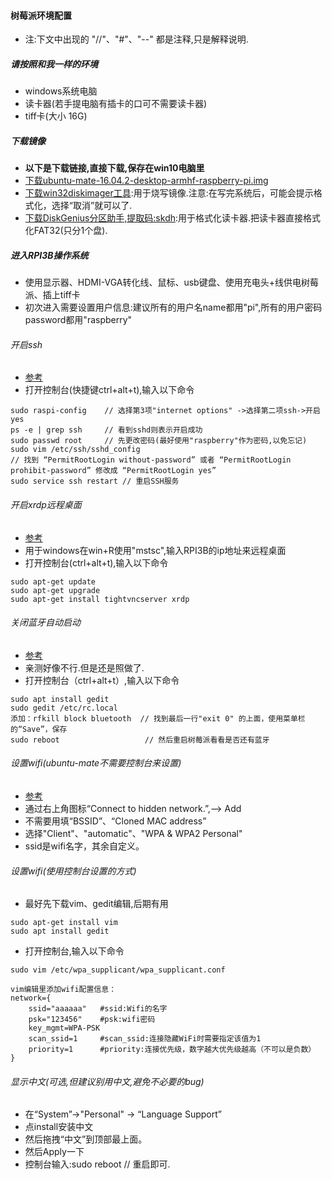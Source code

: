 #### 树莓派环境配置
* 注:下文中出现的 "//"、"#"、"--" 都是注释,只是解释说明.

##### 请按照和我一样的环境
* windows系统电脑
* 读卡器(若手提电脑有插卡的口可不需要读卡器)
* tiff卡(大小 16G)

##### 下载镜像
* **以下是下载链接,直接下载,保存在win10电脑里**
* [下载ubuntu-mate-16.04.2-desktop-armhf-raspberry-pi.img](https://ubuntu-mate.org/raspberry-pi/ubuntu-mate-16.04.2-desktop-armhf-raspberry-pi.img.xz)
* [下载win32diskimager工具](https://sourceforge.net/projects/win32diskimager/files/latest/download):用于烧写镜像.注意:在写完系统后，可能会提示格式化，选择“取消”就可以了.
* [下载DiskGenius分区助手,提取码:skdh](链接：https://pan.baidu.com/s/17ceoNHpm12yPP6tgYj10Uw):用于格式化读卡器.把读卡器直接格式化FAT32(只分1个盘).

##### 进入RPI3B操作系统
* 使用显示器、HDMI-VGA转化线、鼠标、usb键盘、使用充电头+线供电树莓派、插上tiff卡
* 初次进入需要设置用户信息:建议所有的用户名name都用"pi",所有的用户密码password都用"raspberry"

###### 开启ssh
* [参考](https://blog.csdn.net/wuleiming2009/article/details/78918950)
* 打开控制台(快捷键ctrl+alt+t),输入以下命令
```
sudo raspi-config    // 选择第3项"internet options" ->选择第二项ssh->开启yes
ps -e | grep ssh     // 看到sshd则表示开启成功
sudo passwd root     // 先更改密码(最好使用"raspberry"作为密码,以免忘记)
sudo vim /etc/ssh/sshd_config
// 找到 “PermitRootLogin without-password” 或者 “PermitRootLogin prohibit-password” 修改成 “PermitRootLogin yes”
sudo service ssh restart // 重启SSH服务
```

###### 开启xrdp远程桌面
* [参考](https://blog.csdn.net/qq_25556149/article/details/82216190)
* 用于windows在win+R使用"mstsc",输入RPI3B的ip地址来远程桌面
* 打开控制台(ctrl+alt+t),输入以下命令
```
sudo apt-get update
sudo apt-get upgrade
sudo apt-get install tightvncserver xrdp
```

###### 关闭蓝牙自动启动
* [参考](https://blog.csdn.net/qq_25556149/article/details/82216190)
* 亲测好像不行.但是还是照做了.
* 打开控制台（ctrl+alt+t）,输入以下命令
```
sudo apt install gedit
sudo gedit /etc/rc.local
添加：rfkill block bluetooth  // 找到最后一行"exit 0" 的上面，使用菜单栏的“Save”，保存
sudo reboot                   // 然后重启树莓派看看是否还有蓝牙
```

###### 设置wifi(ubuntu-mate不需要控制台来设置)
* [参考](https://www.jianshu.com/p/9795cd0d7f60)
* 通过右上角图标“Connect to hidden network.”,--> Add
* 不需要用填“BSSID”、“Cloned MAC address”
* 选择"Client"、"automatic"、"WPA & WPA2 Personal"
* ssid是wifi名字，其余自定义。

###### 设置wifi(使用控制台设置的方式)
* 最好先下载vim、gedit编辑,后期有用
```
sudo apt-get install vim
sudo apt install gedit
```
* 打开控制台,输入以下命令
```
sudo vim /etc/wpa_supplicant/wpa_supplicant.conf

vim编辑里添加wifi配置信息：
network={
    ssid="aaaaaa"   #ssid:Wifi的名字
    psk="123456"    #psk:wifi密码
    key_mgmt=WPA-PSK
    scan_ssid=1     #scan_ssid:连接隐藏WiFi时需要指定该值为1
    priority=1      #priority:连接优先级，数字越大优先级越高（不可以是负数）
}
```

###### 显示中文(可选,但建议别用中文,避免不必要的bug)
* 在“System”->"Personal" -> “Language Support”
* 点install安装中文
* 然后拖拽“中文”到顶部最上面。
* 然后Apply一下
* 控制台输入:sudo reboot // 重启即可.

